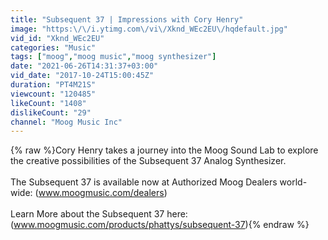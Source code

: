 ```yaml
---
title: "Subsequent 37 | Impressions with Cory Henry"
image: "https:\/\/i.ytimg.com\/vi\/Xknd_WEc2EU\/hqdefault.jpg"
vid_id: "Xknd_WEc2EU"
categories: "Music"
tags: ["moog","moog music","moog synthesizer"]
date: "2021-06-26T14:31:37+03:00"
vid_date: "2017-10-24T15:00:45Z"
duration: "PT4M21S"
viewcount: "120485"
likeCount: "1408"
dislikeCount: "29"
channel: "Moog Music Inc"
---
```

{% raw %}Cory Henry takes a journey into the Moog Sound Lab to explore the creative possibilities of the Subsequent 37 Analog Synthesizer.<br /><br />The Subsequent 37 is available now at Authorized Moog Dealers world-wide: (www.moogmusic.com/dealers)<br /><br />Learn More about the Subsequent 37 here: (www.moogmusic.com/products/phattys/subsequent-37){% endraw %}
